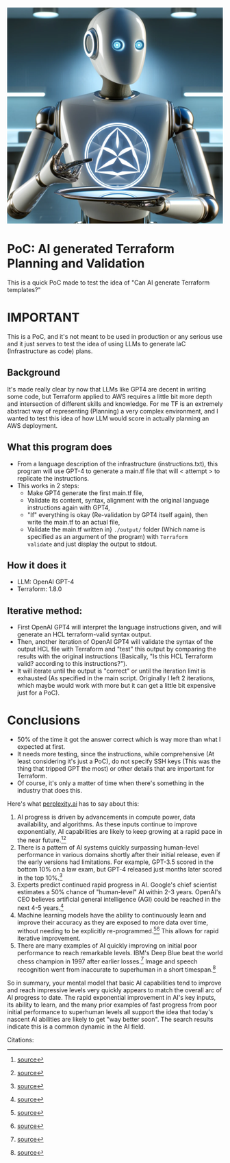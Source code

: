 ![Robot Serving](images/root-serving.webp)

# PoC: AI generated Terraform Planning and Validation

This is a quick PoC made to test the idea of "Can AI generate Terraform templates?"

# IMPORTANT

This is a PoC, and it's not meant to be used in production or any serious use and it just serves to test the idea of using LLMs to generate IaC (Infrastructure as code) plans. 

## Background

It's made really clear by now that LLMs like GPT4 are decent in writing some code, but Terraform applied to AWS requires a little bit more depth and intersection of different skills and knowledge. For me TF is an extremely abstract way of representing (Planning) a very complex environment, and I wanted to test this idea of how LLM would score in actually planning an AWS deployment.

## What this program does

- From a language description of the infrastructure (instructions.txt), this program will use GPT-4 to generate a main.tf file that will < attempt > to replicate the instructions.
- This works in 2 steps:
    - Make GPT4 generate the first main.tf file,
    - Validate its content, syntax, alignment with the original language instructions again with GPT4,
    - "If" everything is okay (Re-validation by GPT4 itself again), then write the main.tf to an actual file,
    - Validate the main.tf written in} `./output/` folder (Which name is specified as an argument of the program) with `Terraform validate` and just display the output to stdout.

## How it does it

- LLM: OpenAI GPT-4
- Terraform: 1.8.0

## Iterative method:

- First OpenAI GPT4 will interpret the language instructions given, and will generate an HCL terraform-valid syntax output.
- Then, another iteration of OpenAI GPT4 will validate the syntax of the output HCL file with Terraform and "test" this output by comparing the results with the original instructions (Basically, "Is this HCL Terraform valid? according to this instructions?").
- It will iterate until the output is "correct" or until the iteration limit is exhausted (As specified in the main script. Originally I left 2 iterations, which maybe would work with more but it can get a little bit expensive just for a PoC).

# Conclusions

- 50% of the time it got the answer correct which is way more than what I expected at first.
- It needs more testing, since the instructions, while comprehensive (At least considering it's just a PoC), do not specify SSH keys (This was the thing that tripped GPT the most) or other details that are important for Terraform.
- Of course, it's only a matter of time when there's something in the industry that does this.

Here's what [perplexity.ai](https://perplexity.ai/) has to say about this:

1. AI progress is driven by advancements in compute power, data availability, and algorithms. As these inputs continue to improve exponentially, AI capabilities are likely to keep growing at a rapid pace in the near future.[^6^][^11^]
2. There is a pattern of AI systems quickly surpassing human-level performance in various domains shortly after their initial release, even if the early versions had limitations. For example, GPT-3.5 scored in the bottom 10% on a law exam, but GPT-4 released just months later scored in the top 10%.[^11^]
3. Experts predict continued rapid progress in AI. Google's chief scientist estimates a 50% chance of "human-level" AI within 2-3 years. OpenAI's CEO believes artificial general intelligence (AGI) could be reached in the next 4-5 years.[^11^]
4. Machine learning models have the ability to continuously learn and improve their accuracy as they are exposed to more data over time, without needing to be explicitly re-programmed.[^4^][^8^] This allows for rapid iterative improvement.
5. There are many examples of AI quickly improving on initial poor performance to reach remarkable levels. IBM's Deep Blue beat the world chess champion in 1997 after earlier losses.[^2^] Image and speech recognition went from inaccurate to superhuman in a short timespan.[^11^]

So in summary, your mental model that basic AI capabilities tend to improve and reach impressive levels very quickly appears to match the overall arc of AI progress to date. The rapid exponential improvement in AI's key inputs, its ability to learn, and the many prior examples of fast progress from poor initial performance to superhuman levels all support the idea that today's nascent AI abilities are likely to get "way better soon". The search results indicate this is a common dynamic in the AI field.

Citations:
[^1^]: [source](https://alltechmagazine.com/the-evolution-of-ai/?amp=1)
[^2^]: [source](https://redresscompliance.com/the-evolution-of-ai-tracing-its-roots-and-milestones/)
[^3^]: [source](https://ourworldindata.org/brief-history-of-ai)
[^4^]: [source](https://squarkai.com/how-machine-learning-models-improve-over-time/)
[^5^]: [source](https://viso.ai/deep-learning/ml-ai-models/)
[^6^]: [source](https://time.com/6300942/ai-progress-charts/)
[^7^]: [source](https://ai100.stanford.edu/gathering-strength-gathering-storms-one-hundred-year-study-artificial-intelligence-ai100-2021-1/sq2)
[^8^]: [source](https://neptune.ai/blog/improving-ml-model-performance)
[^9^]: [source](https://www.snowflake.com/guides/ai-models-what-they-are-and-how-they-work/)
[^10^]: [source](https://academic.oup.com/jcmc/article/28/1/zmac029/6827859)
[^11^]: [source](https://time.com/6556168/when-ai-outsmart-humans/)
[^12^]: [source](https://digital-transformation.hee.nhs.uk/binaries/content/assets/digital-transformation/dart-ed/understandingconfidenceinai-may22.pdf)
[^13^]: [source](https://www.pewresearch.org/internet/2021/06/16/1-worries-about-developments-in-ai/)
[^14^]: [source](https://www.algolia.com/blog/ai/how-continuous-learning-lets-machine-learning-provide-increasingly-accurate-predictions-and-recommendations/)
[^15^]: [source](https://www.ultimate.ai/blog/ai-automation/what-is-a-feedback-loop)
[^16^]: [source](https://eng.vt.edu/magazine/stories/fall-2023/ai.html)
[^17^]: [source](https://www.techtarget.com/searchenterpriseai/definition/machine-learning-ML)
[^18^]: [source](https://www.imf.org/-/media/Files/Publications/SDN/2024/English/SDNEA2024001.ashx)
[^19^]: [source](https://www.mdpi.com/2076-3417/13/12/7082)
[^20^]: [source](https://www.gao.gov/blog/artificial-intelligences-use-and-rapid-growth-highlight-its-possibilities-and-perils)[0m


